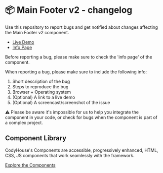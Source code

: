 # 📦 Main Footer v2 - changelog

Use this repository to report bugs and get notified about changes affecting the Main Footer v2 component.

- [Live Demo](https://codyhouse.co/ds/components/app/main-footer-v2)
- [Info Page](https://codyhouse.co/ds/components/info/main-footer-v2)

Before reporting a bug, please make sure to check the 'info page' of the component. 

When reporting a bug, please make sure to include the following info:

1. Short description of the bug
2. Steps to reproduce the bug
3. Browser + Operating system
4. (Optional) A link to a live demo
5. (Optional) A screencast/screenshot of the issue

⚠️ Please be aware it's impossible for us to help you integrate the component in your code, or check for bugs when the component is part of a complex project.

## Component Library

CodyHouse's Components are accessible, progressively enhanced, HTML, CSS, JS components that work seamlessly with the framework.

[Explore the Components](https://codyhouse.co/ds/components)
